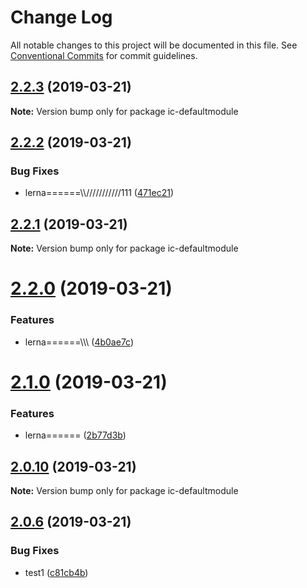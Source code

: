 # Change Log

All notable changes to this project will be documented in this file.
See [Conventional Commits](https://conventionalcommits.org) for commit guidelines.

## [2.2.3](https://github.com/xiaolei/ic-defaultmodule/compare/ic-defaultmodule@2.2.2...ic-defaultmodule@2.2.3) (2019-03-21)

**Note:** Version bump only for package ic-defaultmodule





## [2.2.2](https://github.com/xiaolei/ic-defaultmodule/compare/ic-defaultmodule@2.2.1...ic-defaultmodule@2.2.2) (2019-03-21)


### Bug Fixes

* lerna======\\\\\///////////111 ([471ec21](https://github.com/xiaolei/ic-defaultmodule/commit/471ec21))





## [2.2.1](https://github.com/xiaolei/ic-defaultmodule/compare/ic-defaultmodule@2.2.0...ic-defaultmodule@2.2.1) (2019-03-21)

**Note:** Version bump only for package ic-defaultmodule





# [2.2.0](https://github.com/xiaolei/ic-defaultmodule/compare/ic-defaultmodule@2.1.0...ic-defaultmodule@2.2.0) (2019-03-21)


### Features

* lerna======\\\\\ ([4b0ae7c](https://github.com/xiaolei/ic-defaultmodule/commit/4b0ae7c))





# [2.1.0](https://github.com/xiaolei/ic-defaultmodule/compare/ic-defaultmodule@2.0.10...ic-defaultmodule@2.1.0) (2019-03-21)


### Features

* lerna====== ([2b77d3b](https://github.com/xiaolei/ic-defaultmodule/commit/2b77d3b))





## [2.0.10](https://github.com/xiaolei/ic-defaultmodule/compare/ic-defaultmodule@2.0.9...ic-defaultmodule@2.0.10) (2019-03-21)

**Note:** Version bump only for package ic-defaultmodule





## [2.0.6](https://github.com/xiaolei/ic-defaultmodule/compare/ic-defaultmodule@2.0.5...ic-defaultmodule@2.0.6) (2019-03-21)


### Bug Fixes

* test1 ([c81cb4b](https://github.com/xiaolei/ic-defaultmodule/commit/c81cb4b))
